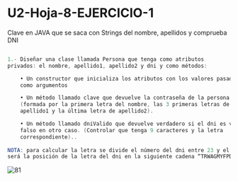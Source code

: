 # U2-Hoja-8-EJERCICIO-1
Clave en JAVA que se saca con Strings del nombre, apellidos y comprueba DNI

```java

1.- Diseñar una clase llamada Persona que tenga como atributos 
privados: el nombre, apellido1, apellido2 y dni y como métodos:

    • Un constructor que inicializa los atributos con los valores pasados
    como argumentos

    • Un método llamado clave que devuelve la contraseña de la persona 
    (formada por la primera letra del nombre, las 3 primeras letras de 
    apellido1 y la última letra de apellido2).

    • Un método llamado dniValido que devuelve verdadero si el dni es válido y 
    falso en otro caso. (Controlar que tenga 9 caracteres y la letra
    correspondiente)..
    
NOTA: para calcular la letra se divide el número del dni entre 23 y el resto obtenido 
será la posición de la letra del dni en la siguiente cadena “TRWAGMYFPDXBNJZSQVHLCKE”

```

![81](https://user-images.githubusercontent.com/80227002/197333423-ebec40c3-5d07-4a19-95f1-c31bb3ae4494.png)
